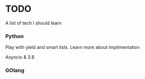 # TODO
A list of tech I should learn

### Python
Play with yield and smart lists. Learn more about implimentation

Asyncio & 3.8

### GOlang

